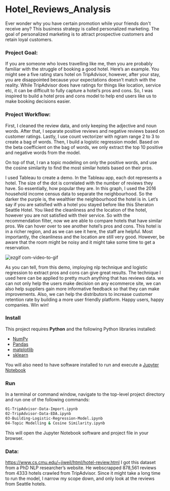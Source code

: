 # Hotel_Reviews_Analysis

Ever wonder why you have certain promotion while your friends don't receive any? This business strategy is called personalized marketing. The goal of personalized marketing is to attract prospective customers and retain loyal customers. 

### Project Goal:
If you are someone who loves travelling like me, then you are probably familiar with the struggle of booking a good hotel. Here’s an example. You might see a five rating stars hotel on TripAdvisor, however, after your stay, you are disappointed because your expectations doesn’t match with the reality. While TripAdvisor does have ratings for things like location, service etc, it can be difficult to fully capture a hotel’s pros and cons. So, I was inspired to build a hotel pros and cons model to help end users like us to make booking decisions easier. 

### Project Workflow:
First, I cleaned the review data, and only keeping the adjective and noun words. After that, I separate positive reviews and negative reviews based on customer ratings. Lastly, I use count vectorizer with ngram range 2 to 3 to create a bag of words. Then, I build a logistic regression model. Based on the beta coefficient on the bag of words, we only extract the top 10 positive and negative words from the model. 

On top of that, I ran a topic modeling on only the positive words, and use the cosine similarity to find the most similar hotels based on their pros.

I used Tableau to create a demo. In the Tableau app, each dot represents a hotel. The size of the dot is correlated with the number of reviews they have. So essentially, how popular they are. In this graph, I used the 2016 household income census data to separate the neighbourhood. So the darker the purple is, the wealthier the neighbourhood the hotel is in. Let’s say if you are satisfied with a hotel you stayed before like this Sheraton Seattle Hotel. You liked the cleanliness and the location of the hotel, however you are not satisfied with their service. So with the recommendation filter, now we are able to compare hotels that have similar pros. We can hover over to see another hotel’s pros and cons. This hotel is in a richer region, and as we can see it here, the staff are helpful. Most importantly, the cleanliness and the location are still very good. However, be aware that the room might be noisy and it might take some time to get a reservation. 

![ezgif com-video-to-gif](https://user-images.githubusercontent.com/44122973/71383108-b676a000-258f-11ea-8434-ed6d527493b4.gif)


As you can tell, from this demo, imploying nlp technique and logistic regression to extract pros and cons can give great results. The technique I used here can be applied to pretty much anything that has reviews data. we can not only help the users make decision on any ecommerce site, we can also help suppliers gain more informative feedback so that they can make improvements. Also, we can help the distributors to increase customer retention rate by building a more user friendly platform. Happy users, happy companies. Win win!


### Install

This project requires **Python** and the following Python libraries installed:

- [NumPy](http://www.numpy.org/)
- [Pandas](http://pandas.pydata.org/)
- [matplotlib](http://matplotlib.org/)
- [sklearn](https://scikit-learn.org)

You will also need to have software installed to run and execute a [Jupyter Notebook](http://ipython.org/notebook.html)


### Run

In a terminal or command window, navigate to the top-level project directory and run one of the following commands:


```bash
01-TripAdvisor-Data-Import.ipynb	
02-TripAdvisor-Data-EDA.ipynb
03-Building-Logistic-Regression-Model.ipynb
04-Topic Modelling & Cosine Similarity.ipynb
```

This will open the Jupyter Notebook software and project file in your browser.

### Data:
https://www.cs.cmu.edu/~jiweil/html/hotel-review.html
I got this dataset from a PhD NLP researcher’s website. He webscrapped 878,561 reviews from 4333 hotels crawled from TripAdvisor. Since it might take a long time to run the model, I narrow my scope down, and only look at the reviews from Seattle hotels. 


